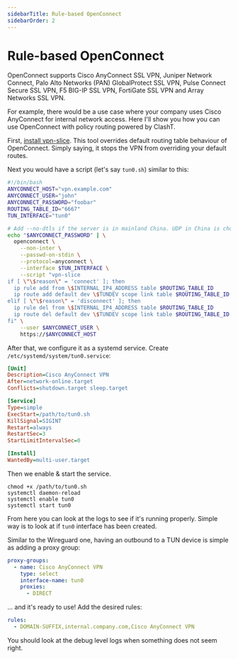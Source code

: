 ```yaml
---
sidebarTitle: Rule-based OpenConnect
sidebarOrder: 2
---
```


# Rule-based OpenConnect

OpenConnect supports Cisco AnyConnect SSL VPN, Juniper Network Connect, Palo Alto Networks (PAN) GlobalProtect SSL VPN, Pulse Connect Secure SSL VPN, F5 BIG-IP SSL VPN, FortiGate SSL VPN and Array Networks SSL VPN.

For example, there would be a use case where your company uses Cisco AnyConnect for internal network access. Here I'll show you how you can use OpenConnect with policy routing powered by ClashT.

First, [install vpn-slice](https://github.com/dlenski/vpn-slice#requirements). This tool overrides default routing table behaviour of OpenConnect. Simply saying, it stops the VPN from overriding your default routes.

Next you would have a script (let's say `tun0.sh`) similar to this:

```sh
#!/bin/bash
ANYCONNECT_HOST="vpn.example.com"
ANYCONNECT_USER="john"
ANYCONNECT_PASSWORD="foobar"
ROUTING_TABLE_ID="6667"
TUN_INTERFACE="tun0"

# Add --no-dtls if the server is in mainland China. UDP in China is choppy.
echo "$ANYCONNECT_PASSWORD" | \
  openconnect \
    --non-inter \
    --passwd-on-stdin \
    --protocol=anyconnect \
    --interface $TUN_INTERFACE \
    --script "vpn-slice
if [ \"\$reason\" = 'connect' ]; then
  ip rule add from \$INTERNAL_IP4_ADDRESS table $ROUTING_TABLE_ID
  ip route add default dev \$TUNDEV scope link table $ROUTING_TABLE_ID
elif [ \"\$reason\" = 'disconnect' ]; then
  ip rule del from \$INTERNAL_IP4_ADDRESS table $ROUTING_TABLE_ID
  ip route del default dev \$TUNDEV scope link table $ROUTING_TABLE_ID
fi" \
    --user $ANYCONNECT_USER \
    https://$ANYCONNECT_HOST
```

After that, we configure it as a systemd service. Create `/etc/systemd/system/tun0.service`:

```ini
[Unit]
Description=Cisco AnyConnect VPN
After=network-online.target
Conflicts=shutdown.target sleep.target

[Service]
Type=simple
ExecStart=/path/to/tun0.sh
KillSignal=SIGINT
Restart=always
RestartSec=3
StartLimitIntervalSec=0

[Install]
WantedBy=multi-user.target
```

Then we enable & start the service.

```shell
chmod +x /path/to/tun0.sh
systemctl daemon-reload
systemctl enable tun0
systemctl start tun0
```

From here you can look at the logs to see if it's running properly. Simple way is to look at if `tun0` interface has been created.

Similar to the Wireguard one, having an outbound to a TUN device is simple as adding a proxy group:

```yaml
proxy-groups:
  - name: Cisco AnyConnect VPN
    type: select
    interface-name: tun0
    proxies:
      - DIRECT
```

... and it's ready to use! Add the desired rules:

```yaml
rules:
  - DOMAIN-SUFFIX,internal.company.com,Cisco AnyConnect VPN
```

You should look at the debug level logs when something does not seem right.

